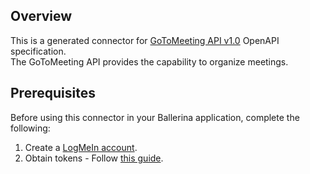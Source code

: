 ## Overview
This is a generated connector for [GoToMeeting API v1.0](https://developer.goto.com/GoToMeetingV1) OpenAPI specification.  
The GoToMeeting API provides the capability to organize meetings.

## Prerequisites
Before using this connector in your Ballerina application, complete the following:
1. Create a [LogMeIn account](https://accounts.logme.in/registration.aspx). 
2. Obtain tokens - Follow [this guide](https://developer.goto.com/guides/HowTos/02_HOW_createClient/).
